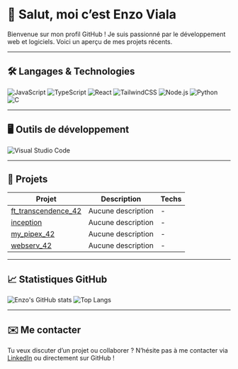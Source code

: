 # 👋 Salut, moi c’est Enzo Viala

Bienvenue sur mon profil GitHub !
Je suis passionné par le développement web et logiciels.
Voici un aperçu de mes projets récents.

---

## 🛠️ Langages & Technologies

![JavaScript](https://img.shields.io/badge/-JavaScript-F7DF1E?style=flat-square&logo=javascript&logoColor=black)
![TypeScript](https://img.shields.io/badge/-TypeScript-3178C6?style=flat-square&logo=typescript&logoColor=white)
![React](https://img.shields.io/badge/-React-61DAFB?style=flat-square&logo=react&logoColor=black)
![TailwindCSS](https://img.shields.io/badge/-TailwindCSS-38B2AC?style=flat-square&logo=tailwind-css&logoColor=white)
![Node.js](https://img.shields.io/badge/-Node.js-339933?style=flat-square&logo=node.js&logoColor=white)
![Python](https://img.shields.io/badge/-Python-3776AB?style=flat-square&logo=python&logoColor=white)
![C](https://img.shields.io/badge/-C-00599C?style=flat-square&logo=c&logoColor=white)

---

## 🖥️ Outils de développement

![Visual Studio Code](https://img.shields.io/badge/-Visual%20Studio%20Code-0078d7?style=flat-square&logo=visual-studio-code&logoColor=white)

---

## 📌 Projets

<!-- PROJECTS:START -->
| Projet | Description | Techs |
|--------|-------------|-------|
| [ft_transcendence_42](https://github.com/vialaenzo/ft_transcendence_42) | Aucune description | - |
| [inception](https://github.com/vialaenzo/inception) | Aucune description | - |
| [my_pipex_42](https://github.com/vialaenzo/my_pipex_42) | Aucune description | - |
| [webserv_42](https://github.com/vialaenzo/webserv_42) | Aucune description | - |

<!-- PROJECTS:END -->

---

## 📈 Statistiques GitHub

![Enzo's GitHub stats](https://github-readme-stats.vercel.app/api?username=vialaenzo&show_icons=true&theme=tokyonight&hide=contribs&count_private=true)
![Top Langs](https://github-readme-stats.vercel.app/api/top-langs/?username=vialaenzo&layout=compact&theme=tokyonight)

---

## ✉️ Me contacter

Tu veux discuter d’un projet ou collaborer ? N’hésite pas à me contacter via [LinkedIn](https://www.linkedin.com/in/vla-enzo/) ou directement sur GitHub !
